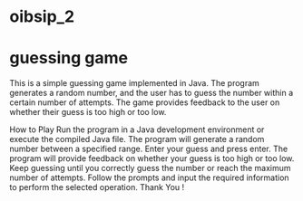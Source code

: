 # oibsip_2
# guessing game
This is a simple guessing game implemented in Java. The program generates a random number, and the user has to guess the number within a certain number of attempts. The game provides feedback to the user on whether their guess is too high or too low.

How to Play Run the program in a Java development environment or execute the compiled Java file. The program will generate a random number between a specified range. Enter your guess and press enter. The program will provide feedback on whether your guess is too high or too low. Keep guessing until you correctly guess the number or reach the maximum number of attempts. Follow the prompts and input the required information to perform the selected operation. Thank You !
